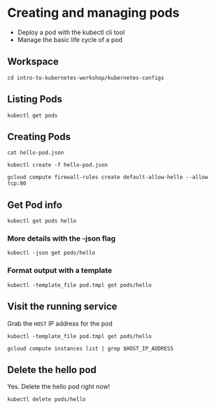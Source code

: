 # Creating and managing pods

* Deploy a pod with the kubectl cli tool
* Manage the basic life cycle of a pod

## Workspace

```
cd intro-to-kubernetes-workshop/kubernetes-configs
```

## Listing Pods

```
kubectl get pods
```

## Creating Pods

```
cat hello-pod.json
```

```
kubectl create -f hello-pod.json
```

```
gcloud compute firewall-rules create default-allow-hello --allow tcp:80
```

## Get Pod info

```
kubectl get pods hello
```

### More details with the -json flag

```
kubectl -json get pods/hello
```

### Format output with a template

```
kubectl -template_file pod.tmpl get pods/hello
```

## Visit the running service

Grab the `HOST` IP address for the pod

```
kubectl -template_file pod.tmpl get pods/hello
```

```
gcloud compute instances list | grep $HOST_IP_ADDRESS
```

## Delete the hello pod

Yes. Delete the hello pod right now!

```
kubectl delete pods/hello
```
